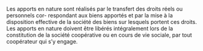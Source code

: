 Les apports en nature sont réalisés par le transfert des droits réels ou personnels cor- respondant aux biens apportés et par la mise à la disposition effective de la société des biens sur lesquels portent ces droits.
Les apports en nature doivent être libérés intégralement lors de la constitution de la société coopérative ou en cours de vie sociale, par tout coopérateur qui s’y engage.